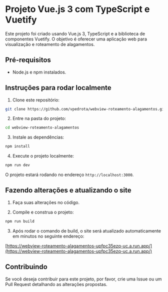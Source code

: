 # Projeto Vue.js 3 com TypeScript e Vuetify

Este projeto foi criado usando Vue.js 3, TypeScript e a biblioteca de componentes Vuetify. O objetivo é oferecer uma aplicação web para visualização e roteamento de alagamentos.

## Pré-requisitos

- Node.js e npm instalados.

## Instruções para rodar localmente

1. Clone este repositório:
```bash
git clone https://github.com/vpedrota/webview-roteamento-alagamentos.git
```

2. Entre na pasta do projeto:
```bash
cd webview-roteamento-alagamentos
```

3. Instale as dependências:
```bash
npm install
```

4. Execute o projeto localmente:
```bash
npm run dev
```
O projeto estará rodando no endereço `http://localhost:3000`.

## Fazendo alterações e atualizando o site

1. Faça suas alterações no código.

2. Compile e construa o projeto:
```bash
npm run build
```

3. Após rodar o comando de build, o site será atualizado automaticamente em minutos no seguinte endereço:

[https://webview-roteamento-alagamentos-upfpc35ezq-uc.a.run.app/](https://webview-roteamento-alagamentos-upfpc35ezq-uc.a.run.app/)

## Contribuindo

Se você deseja contribuir para este projeto, por favor, crie uma Issue ou um Pull Request detalhando as alterações propostas.
